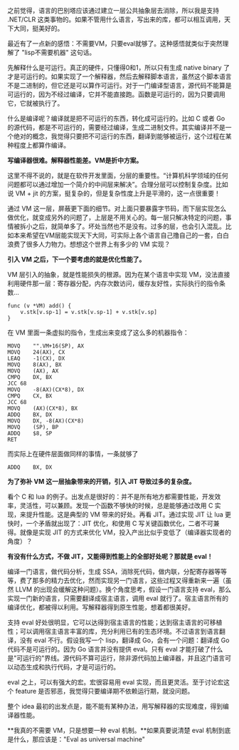 之前觉得，语言的巴别塔应该通过建立一层公共抽象层去消除，所以我是支持 .NET/CLR 这类事物的。如果不管用什么语言，写出来的库，都可以相互调用，天下大同，挺美好的。

最近有了一点新的感悟：不需要VM，只要eval就够了。这种感悟就类似于突然理解了 "lisp不需要机器" 这句话。

先解释什么是可运行。真正的硬件，只懂得0和1，所以只有生成 native binary 了才是可运行的。如果实现了一个解释器，然后去解释脚本语言，虽然这个脚本语言不是二进制的，但它还是可以算作可运行。对于一门编译型语言，源代码不能算是可运行的，因为不经过编译，它并不能直接跑。函数是可运行的，因为只要调用它，它就被执行了。

什么是编译呢？编译就是把不可运行的东西，转化成可运行的。比如 C 或者 Go 的源代码，都是不可运行的，需要经过编译，生成二进制文件。其实编译并不是一个绝对的概念，我觉得只要把不可运行的东西，翻译到能够被运行，这个过程在某种程度上都算作编译。

**写编译器很难。解释器性能差。VM是折中方案。**

这里不得不说的，就是在软件开发里面，分层的重要性。“计算机科学领域的任何问题都可以通过增加一个简介的中间层来解决”。合理分层可以控制复杂度。比如说 VM + jit 的方案，挺复杂的，但是复杂性度上升是平滑的，这一点很重要！

通过 VM 这一层，屏蔽更下面的细节。对上面只要暴露字节码，而下层实现怎么做优化，就变成另外的问题了，上层是不用关心的。每一层只解决特定的问题，事情被拆小之后，就简单多了。坏处当然也不是没有。过多的层，也会引入混乱。比如本来希望在VM层能实现天下大同，可实际上各个语言自己撸自己的一套，白白浪费了很多人力物力。想想这个世界上有多少的 VM 实现？

**引入 VM 之后，下一个要考虑的就是优化性能了。**

VM 层引入的抽象，就是性能损失的根源。因为在某个语言中实现 VM，没法直接利用硬件那一层：寄存器分配，内存次数访问，缓存友好性，实际执行的指令条数...

    func (v *VM) add() {
        v.stk[v.sp-1] = v.stk[v.sp-1] + v.stk[v.sp]
    }
    
在 VM 里面一条虚拟的指令，生成出来变成了这么多的机器指令：
    
    MOVQ	"".VM+16(SP), AX
    MOVQ	24(AX), CX
    LEAQ	-1(CX), DX
    MOVQ	8(AX), BX
    MOVQ	(AX), AX
    CMPQ	DX, BX
    JCC	68
    MOVQ	-8(AX)(CX*8), DX
    CMPQ	CX, BX
    JCC	68
    MOVQ	(AX)(CX*8), BX
    ADDQ	BX, DX
    MOVQ	DX, -8(AX)(CX*8)
    MOVQ	(SP), BP
    ADDQ	$8, SP
    RET

而实际上在硬件层面做同样的事情，一条就够了

    ADDQ	BX, DX

**为了弥补 VM 这一层抽象带来的开销，引入 JIT 导致过多的复杂度。**

看个 C 和 lua 的例子。出发点是很好的：并不是所有地方都需要性能，开发效率，灵活性，可以兼顾。发现一个函数不够快的时候，总是能够通过改用 C 实现，来提升性能。这是典型的 VM 带来的好处。再看 JIT。通过实现 JIT 让 lua 更快时，一个矛盾就出现了：JIT 优化，和使用 C 写关键函数优化，二者不可兼得。就像是实现 JIT 的方式来优化 VM，投入产出比似乎变低了（编译器实现者的角度）？


**有没有什么方式，不做 JIT，又能得到性能上的全部好处呢？那就是 eval！**

编译一门语言，做代码分析，生成 SSA，消除死代码，做内联，分配寄存器等等等，费了那多的精力去优化，然而实现另一门语言，这些过程又得重新来一遍（虽然 LLVM 的出现会缓解这种问题）。换个角度思考，假设一门语言支持 eval，那么实现一门新的语言，只需要翻译成宿主语言，调用 eval 就行了。宿主语言所有的编译优化，都被得以利用。写解释器得到原生性能，想着都很美好。

支持 eval 好处很明显，它可以达得到宿主语言的性能；达到宿主语言的可移植性；可以调用宿主语言丰富的库，充分利用已有的生态环境。不过语言到语言翻译，没有 eval 不行。假设我写一个 lisp，翻译成 Go，会有一个问题：翻译成 Go 代码不是可运行的。因为 Go 语言并没有提供 eval。只有 eval 才能打破了什么是"可运行的"界线。源代码不算可运行，除非源代码加上编译器，并且这门语言可以动态生成和执行代码，才是可运行的。
 
eval 之上，可以有强大的宏。宏很容易用 eval 实现，而且更灵活。至于讨论宏这个 feature 是否邪恶，我觉得只要编译期不依赖运行期，就没问题。

整个 idea 最初的出发点是，能不能有某种办法，用写解释器的实现难度，得到编译器性能。

**我真的不需要 VM，只是想要一种 eval 机制。**如果真要说清楚 eval 机制到底是什么，那应该是："Eval as universal machine"
